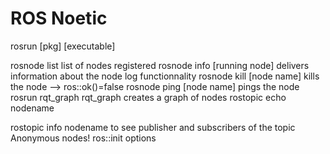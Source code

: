 # ROS Noetic

rosrun [pkg] [executable]

rosnode list
	list of nodes registered
rosnode info [running node]
	delivers information about the node
	log functionnality
rosnode kill [node name]
	kills the node --> ros::ok()=false
rosnode ping [node name]
	pings the node
rosrun rqt_graph rqt_graph
	creates a graph of nodes
rostopic echo nodename
	
rostopic info nodename
	to see publisher and subscribers of the topic
Anonymous nodes! ros::init options
